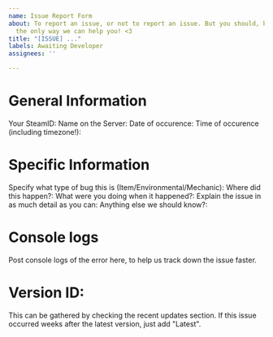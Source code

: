 ```yaml
---
name: Issue Report Form
about: To report an issue, or not to report an issue. But you should, because that's
  the only way we can help you! <3
title: "[ISSUE] ..."
labels: Awaiting Developer
assignees: ''

---
```


# General Information
Your SteamID:
Name on the Server:
Date of occurence:
Time of occurence (including timezone!):

# Specific Information
Specify what type of bug this is (Item/Environmental/Mechanic):
Where did this happen?:
What were you doing when it happened?:
Explain the issue in as much detail as you can:
Anything else we should know?:

# Console logs
Post console logs of the error here, to help us track down the issue faster.

# Version ID:
This can be gathered by checking the recent updates section. If this issue occurred weeks after the latest version, just add "Latest".

